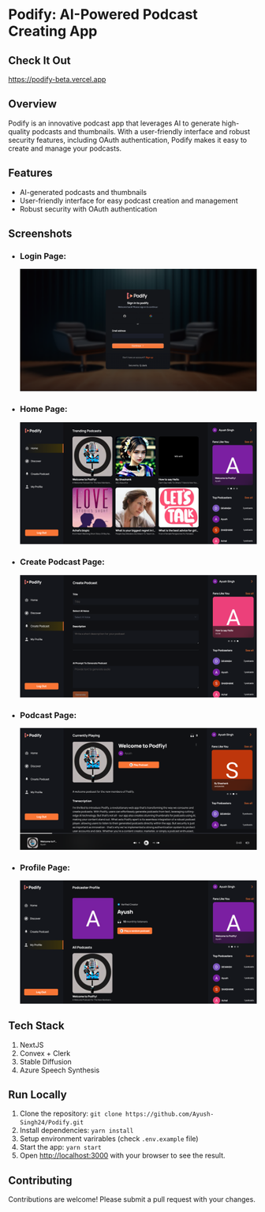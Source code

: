 # Podify: AI-Powered Podcast Creating App

## Check It Out

https://podify-beta.vercel.app

## Overview

Podify is an innovative podcast app that leverages AI to generate high-quality podcasts and thumbnails. With a user-friendly interface and robust security features, including OAuth authentication, Podify makes it easy to create and manage your podcasts.

## Features

- AI-generated podcasts and thumbnails
- User-friendly interface for easy podcast creation and management
- Robust security with OAuth authentication

## Screenshots

- ### Login Page:
  ![login page](./screenshots/image-1.png)
- ### Home Page:
  ![home page](./screenshots/image.png)
- ### Create Podcast Page:
  ![create podcast page](./screenshots/Screenshot%202024-08-14%20013613-1.png)
- ### Podcast Page:
  ![podcast page](./screenshots/podcast-page.png)
- ### Profile Page:
  ![profile page](./screenshots/Screenshot%202024-08-14%20013646.png)

## Tech Stack

1. NextJS
2. Convex + Clerk
3. Stable Diffusion
4. Azure Speech Synthesis

## Run Locally

1. Clone the repository: `git clone https://github.com/Ayush-Singh24/Podify.git`
2. Install dependencies: `yarn install`
3. Setup environment varirables (check `.env.example` file)
4. Start the app: `yarn start`
5. Open [http://localhost:3000](http://localhost:3000) with your browser to see the result.

## Contributing

Contributions are welcome! Please submit a pull request with your changes.
